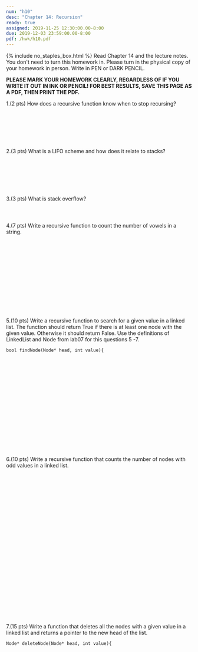```yaml
---
num: "h10"
desc: "Chapter 14: Recursion"
ready: true
assigned: 2019-11-25 12:30:00.00-8:00
due: 2019-12-03 23:59:00.00-8:00
pdf: /hwk/h10.pdf
---
```

{% include no_staples_box.html %}
Read Chapter 14 and the lecture notes. You don't need to turn this homework in. Please turn in the physical copy of your homework in person. Write in PEN or DARK PENCIL.

<b>PLEASE MARK YOUR HOMEWORK CLEARLY, REGARDLESS OF IF YOU WRITE IT OUT IN INK OR PENCIL! FOR BEST RESULTS, SAVE THIS PAGE AS A PDF, THEN PRINT THE PDF.</b>

1.(2 pts) How does a recursive function know when to stop recursing?
<div style="margin-bottom:8em"></div>

2.(3 pts) What is a LIFO scheme and how does it relate to stacks?
<div style="margin-bottom:8em"></div>

3.(3 pts) What is stack overflow?
<div style="margin-bottom:4em"></div>

<div class="pagebreak"></div>

4.(7 pts) Write a recursive function to count the number of vowels in a string.
<div style="margin-bottom:16em"></div>



<div markdown="1">

5.(10 pts) Write a recursive function to search for a given value in a linked list. The function should return True if there is at least one node with the given value. Otherwise it should return False. Use the definitions of LinkedList and Node from lab07 for this questions 5 -7.

```
bool findNode(Node* head, int value){
```

<div style="margin-bottom:20em"></div>
<div class="pagebreak"></div>
6.(10 pts) Write a recursive function that counts the number of nodes with odd values in a linked list.
<div style="margin-bottom:30em"></div>

7.(15 pts) Write a function that deletes all the nodes with a given value in a linked list and returns a pointer to the new head of the list.

```
Node* deleteNode(Node* head, int value){
```



</div>
